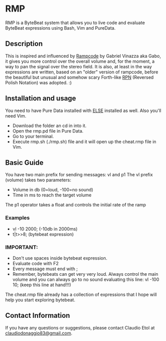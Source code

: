 # RMP

RMP is a ByteBeat system that allows you to live code and evaluate ByteBeat expressions using Bash, Vim and PureData.

## Description

This is inspired and influenced by [Rampcode](https://github.com/gabochi/rampcode) by Gabriel Vinazza aka Gabo, it gives you more control over the overall volume and, for the moment, a way to pan the signal over the stereo field. It is also, at least in the way expressions are written, based on an "older" version of rampcode, before the beautiful but unusual and somehow scary Forth-like [RPN](https://en.m.wikipedia.org/wiki/Reverse_Polish_notation) (Reversed Polish Notation) was adopted. :)

## Installation and usage

You need to have Pure Data installed with [ELSE](https://github.com/porres/pd-else) installed as well.
Also you'll need Vim.

- Download the folder an cd in into it.
- Open the rmp.pd file in Pure Data.
- Go to your terminal.
- Execute rmp.sh (./rmp.sh) file and it will open up the cheat.rmp file in Vim. 

## Basic Guide

You have two main prefix for sending messages: vl and p1 
The vl prefix (volume) takes two parameters: 
- Volume in db (0=loud, -100=no sound)
- Time in ms to reach the target volume

The p1 operator takes a float and controls the initial rate of the ramp


### Examples

- vl -10 2000; (-10db in 2000ms)
- t|t>>8; (bytebeat expression)

### IMPORTANT:

- Don't use spaces inside bytebeat expression.
- Evaluate code with F2 
- Every message must end with ;
- Remember, bytebeats can get very very loud. Always control the main volume and you can always go to no sound evaluating this line: vl -100 10; (keep this line at hand!!!)

The cheat.rmp file already has a collection of expressions that I hope will help you start exploring bytebeat.

## Contact Information

If you have any questions or suggestions, please contact Claudio Etol at claudiodonaggio83@gmail.com.

